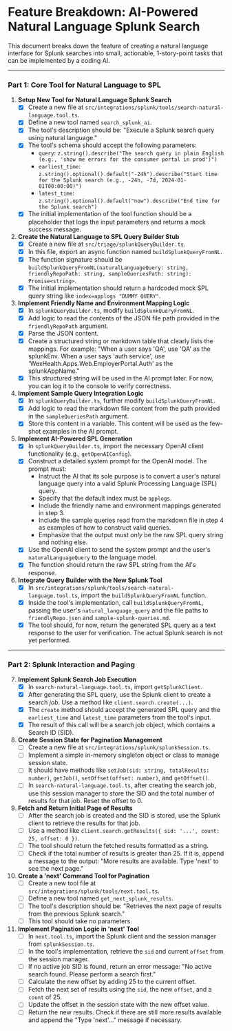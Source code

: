 # Feature Breakdown: AI-Powered Natural Language Splunk Search

This document breaks down the feature of creating a natural language interface for Splunk searches into small, actionable, 1-story-point tasks that can be implemented by a coding AI.

---

### Part 1: Core Tool for Natural Language to SPL

1.  **Setup New Tool for Natural Language Splunk Search**
    - [x] Create a new file at `src/integrations/splunk/tools/search-natural-language.tool.ts`.
    - [x] Define a new tool named `search_splunk_ai`.
    - [x] The tool's description should be: "Execute a Splunk search query using natural language."
    - [x] The tool's schema should accept the following parameters:
        - `query`: `z.string().describe("The search query in plain English (e.g., 'show me errors for the consumer portal in prod')")`
        - `earliest_time`: `z.string().optional().default("-24h").describe("Start time for the Splunk search (e.g., -24h, -7d, 2024-01-01T00:00:00)")`
        - `latest_time`: `z.string().optional().default("now").describe("End time for the Splunk search")`
    - [x] The initial implementation of the tool function should be a placeholder that logs the input parameters and returns a mock success message.

2.  **Create the Natural Language to SPL Query Builder Stub**
    - [x] Create a new file at `src/triage/splunkQueryBuilder.ts`.
    - [x] In this file, export an async function named `buildSplunkQueryFromNL`.
    - [x] The function signature should be `buildSplunkQueryFromNL(naturalLanguageQuery: string, friendlyRepoPath: string, sampleQueriesPath: string): Promise<string>`.
    - [x] The initial implementation should return a hardcoded mock SPL query string like `index=applogs "DUMMY QUERY"`.

3.  **Implement Friendly Name and Environment Mapping Logic**
    - [x] In `splunkQueryBuilder.ts`, modify `buildSplunkQueryFromNL`.
    - [x] Add logic to read the contents of the JSON file path provided in the `friendlyRepoPath` argument.
    - [x] Parse the JSON content.
    - [x] Create a structured string or markdown table that clearly lists the mappings. For example: "When a user says 'QA', use 'QA' as the splunkEnv. When a user says 'auth service', use 'WexHealth.Apps.Web.EmployerPortal.Auth' as the splunkAppName."
    - [x] This structured string will be used in the AI prompt later. For now, you can log it to the console to verify correctness.

4.  **Implement Sample Query Integration Logic**
    - [x] In `splunkQueryBuilder.ts`, further modify `buildSplunkQueryFromNL`.
    - [x] Add logic to read the markdown file content from the path provided in the `sampleQueriesPath` argument.
    - [x] Store this content in a variable. This content will be used as the few-shot examples in the AI prompt.

5.  **Implement AI-Powered SPL Generation**
    - [x] In `splunkQueryBuilder.ts`, import the necessary OpenAI client functionality (e.g., `getOpenAIConfig`).
    - [x] Construct a detailed system prompt for the OpenAI model. The prompt must:
        - Instruct the AI that its sole purpose is to convert a user's natural language query into a valid Splunk Processing Language (SPL) query.
        - Specify that the default index must be `applogs`.
        - Include the friendly name and environment mappings generated in step 3.
        - Include the sample queries read from the markdown file in step 4 as examples of how to construct valid queries.
        - Emphasize that the output must *only* be the raw SPL query string and nothing else.
    - [x] Use the OpenAI client to send the system prompt and the user's `naturalLanguageQuery` to the language model.
    - [x] The function should return the raw SPL string from the AI's response.

6.  **Integrate Query Builder with the New Splunk Tool**
    - [x] In `src/integrations/splunk/tools/search-natural-language.tool.ts`, import the `buildSplunkQueryFromNL` function.
    - [x] Inside the tool's implementation, call `buildSplunkQueryFromNL`, passing the user's `natural_language_query` and the file paths to `friendlyRepo.json` and `sample-splunk-queries.md`.
    - [x] The tool should, for now, return the generated SPL query as a text response to the user for verification. The actual Splunk search is not yet performed.

---

### Part 2: Splunk Interaction and Paging

7.  **Implement Splunk Search Job Execution**
    - [x] In `search-natural-language.tool.ts`, import `getSplunkClient`.
    - [x] After generating the SPL query, use the Splunk client to create a search *job*. Use a method like `client.search.create(...)`.
    - [x] The `create` method should accept the generated SPL query and the `earliest_time` and `latest_time` parameters from the tool's input.
    - [x] The result of this call will be a search job object, which contains a Search ID (SID).

8.  **Create Session State for Pagination Management**
    - [ ] Create a new file at `src/integrations/splunk/splunkSession.ts`.
    - [ ] Implement a simple in-memory singleton object or class to manage session state.
    - [ ] It should have methods like `setJob(sid: string, totalResults: number)`, `getJob()`, `setOffset(offset: number)`, and `getOffset()`.
    - [ ] In `search-natural-language.tool.ts`, after creating the search job, use this session manager to store the SID and the total number of results for that job. Reset the offset to 0.

9.  **Fetch and Return Initial Page of Results**
    - [ ] After the search job is created and the SID is stored, use the Splunk client to retrieve the results for that job.
    - [ ] Use a method like `client.search.getResults({ sid: '...', count: 25, offset: 0 })`.
    - [ ] The tool should return the fetched results formatted as a string.
    - [ ] Check if the total number of results is greater than 25. If it is, append a message to the output: "More results are available. Type 'next' to see the next page."

10. **Create a 'next' Command Tool for Pagination**
    - [ ] Create a new tool file at `src/integrations/splunk/tools/next.tool.ts`.
    - [ ] Define a new tool named `get_next_splunk_results`.
    - [ ] The tool's description should be: "Retrieves the next page of results from the previous Splunk search."
    - [ ] This tool should take no parameters.

11. **Implement Pagination Logic in 'next' Tool**
    - [ ] In `next.tool.ts`, import the Splunk client and the session manager from `splunkSession.ts`.
    - [ ] In the tool's implementation, retrieve the `sid` and current `offset` from the session manager.
    - [ ] If no active job SID is found, return an error message: "No active search found. Please perform a search first."
    - [ ] Calculate the new offset by adding 25 to the current offset.
    - [ ] Fetch the next set of results using the `sid`, the new `offset`, and a `count` of 25.
    - [ ] Update the offset in the session state with the new offset value.
    - [ ] Return the new results. Check if there are still more results available and append the "Type 'next'..." message if necessary.
